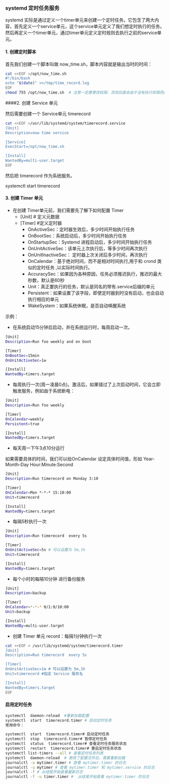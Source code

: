 ### systemd 定时任务服务
systemd 实际是通过定义一个timer单元来创建一个定时任务。它包含了两大内容，首先定义一个service单元，这个service单元定义了我们想定时执行的任务。然后再定义一个timer单元，通过timer单元定义定时规则去执行之前的service单元。

#### 1. 创建定时脚本

首先我们创建一个脚本叫做 now_time.sh，脚本内容就是输出当时的时间：
```bash
cat <<EOF >/opt/now_time.sh
#!/bin/bash
echo "$(date)" >>/tmp/time_record.log
EOF
chmod 755 /opt/now_time.sh  # 注意一定要更改权限，否则后面会由于没有执行权限而报错
```

####2. 创建 Service 单元

然后需要创建一个 Service单元 timerecord
```bash
cat <<EOF >/usr/lib/systemd/system/timerecord.service 
[Unit]
Description=now time service

[Service]
ExecStart=/opt/now_time.sh

[Install]
WantedBy=multi-user.target
EOF
```
然后把 timerecord 作为系统服务。

systemctl start timerecord

#### 3. 创建 Timer 单元

- 在创建 Timer单元前，我们需要先了解下如何配置 Timer
    - [Unit] # 定义元数据
    - [Timer] #定义定时器
        - OnActiveSec：定时器生效后，多少时间开始执行任务
        - OnBootSec：系统启动后，多少时间开始执行任务
        - OnStartupSec：Systemd 进程启动后，多少时间开始执行任务
        - OnUnitActiveSec：该单元上次执行后，等多少时间再次执行
        - OnUnitInactiveSec： 定时器上次关闭后多少时间，再次执行
        - OnCalendar：基于绝对时间，而不是相对时间执行,用于和 crond 类似的定时任务 ,以实际时间执行。
        - AccuracySec：如果因为各种原因，任务必须推迟执行，推迟的最大秒数，默认是60秒
        - Unit：真正要执行的任务，默认是同名的带有.service后缀的单元
        - Persistent：如果设置了该字段，即使定时器到时没有启动，也会自动执行相应的单元
        - WakeSystem：如果系统休眠，是否自动唤醒系统
    
示例：

- 在系统启动15分钟后启动，并在系统运行时，每周启动一次。

```bash
[Unit]
Description=Run foo weekly and on boot

[Timer]
OnBootSec=15min
OnUnitActiveSec=1w 

[Install]
WantedBy=timers.target
```

- 每周执行一次(周一凌晨0点)。激活后，如果错过了上次启动时间，它会立即触发服务，例如由于系统断电：
```bash
[Unit]
Description=Run foo weekly

[Timer]
OnCalendar=weekly
Persistent=true

[Install]
WantedBy=timers.target
```

- 每天周一下午3点10分运行

如果需要具体的时间，我们可以给OnCalendar 设定具体时间值，形如 Year-Month-Day Hour:Minute:Second

```bash
[Unit]
Description=Run timerecord on Monday 3:10

[Timer]
OnCalendar=Mon *-*-* 15:10:00
Unit=timerecord

[Install]
WantedBy=timers.target
```

- 每隔5秒执行一次
```bash
[Unit]
Description=Run timerecord  every 5s

[Timer]
OnUnitActiveSec=5s # 可以设置为 5m,1h
Unit=timerecord

[Install]
WantedBy=timers.target
```

- 每个小时的每隔10分钟 进行备份服务
```bash
[Unit]
Description=backup

[Timer]
OnCalendar=*-*-* 0/1:0/10:00
Unit=backup

[Install]
WantedBy=multi-user.target
```

- 创建 Timer 单元 record：每隔1分钟执行一次

```bash
cat <<EOF > /usr/lib/systemd/system/timerecord.timer
[Unit]
Description=Run timerecord  every 5s

[Timer]
OnUnitActiveSec=1m # 可以设置为 5m,1h
Unit=timerecord #指定 Service 服务名

[Install]
WantedBy=timers.target
EOF
```

#### 启用定时任务
```bash
systemctl  daemon-reload  #重新加载配置
systemctl  start  timerecord.timer # 启动定时任务
常用命令：

systemctl  start  timerecord.timer# 启动定时任务
systemctl  stop  timerecord.timer# 暂停定时任务
systemctl  status  timerecord.timer# 查看定时任务服务状态
systemctl  restart  timerecord.timer# 重启定时任务状态
systemctl list-timers --all # 查看定时任务列表
systemctl  daemon-reload  # 更改了配置文件后，需要重新加载
journalctl -u mytimer.timer # 查看 mytimer.timer 的日志
journalctl -u mytimer # 查看 mytimer.timer 和 mytimer.service 的日志
journalctl -f # 从结尾开始查看最新日志
journalctl -f -u timer.timer #  从结尾开始查看 mytimer.timer 的日志
```
